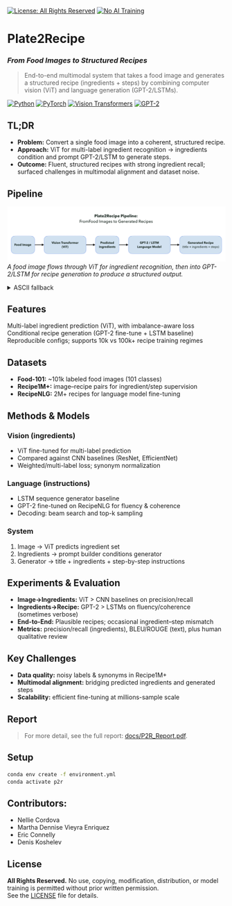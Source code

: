 [![License: All Rights Reserved](https://img.shields.io/badge/License-All%20Rights%20Reserved-lightgrey.svg)](#license)
[![No AI Training](https://img.shields.io/badge/AI%20Training-Not%20Permitted-red.svg)](#license)

# Plate2Recipe 
### *From Food Images to Structured Recipes*
> End-to-end multimodal system that takes a food image and generates a structured recipe (ingredients + steps) by combining computer vision (ViT) and language generation (GPT-2/LSTMs).

[![Python](https://img.shields.io/badge/Python-3.10-informational)]()
[![PyTorch](https://img.shields.io/badge/PyTorch-2.x-red)]()
[![Vision Transformers](https://img.shields.io/badge/Model-ViT-blue)]()
[![GPT-2](https://img.shields.io/badge/Model-GPT--2-purple)]()

## TL;DR
- **Problem:** Convert a single food image into a coherent, structured recipe.
- **Approach:** ViT for multi-label ingredient recognition → ingredients condition and prompt GPT-2/LSTM to generate steps.
- **Outcome:** Fluent, structured recipes with strong ingredient recall; surfaced challenges in multimodal alignment and dataset noise.

## Pipeline

![Pipeline](docs/P2R_pipeline.png)
*A food image flows through ViT for ingredient recognition, then into GPT-2/LSTM for recipe generation to produce a structured output.*

<details> <summary>ASCII fallback</summary> Image → Preprocess → ViT (ingredients) → Top-K/Synonyms → Prompt → {GPT-2 | LSTM} → Decode → Recipe (title, ingredients, steps) </details>

 
## Features
Multi-label ingredient prediction (ViT), with imbalance-aware loss
Conditional recipe generation (GPT-2 fine-tune + LSTM baseline)
Reproducible configs; supports 10k vs 100k+ recipe training regimes

## Datasets
- **Food-101:** ~101k labeled food images (101 classes)
- **Recipe1M+:** image–recipe pairs for ingredient/step supervision
- **RecipeNLG:** 2M+ recipes for language model fine-tuning
<!--See docs/data.md for licensing/usage notes.-->

## Methods & Models

### Vision (ingredients)
- ViT fine-tuned for multi-label prediction
- Compared against CNN baselines (ResNet, EfficientNet)
- Weighted/multi-label loss; synonym normalization

### Language (instructions)
- LSTM sequence generator baseline
- GPT-2 fine-tuned on RecipeNLG for fluency & coherence
- Decoding: beam search and top-k sampling

### System
1. Image → ViT predicts ingredient set
2. Ingredients → prompt builder conditions generator
3. Generator → title + ingredients + step-by-step instructions

## Experiments & Evaluation
- **Image→Ingredients:** ViT > CNN baselines on precision/recall
- **Ingredients→Recipe:** GPT-2 > LSTMs on fluency/coherence (sometimes verbose)
- **End-to-End:** Plausible recipes; occasional ingredient–step mismatch
- **Metrics:** precision/recall (ingredients), BLEU/ROUGE (text), plus human qualitative review 

## Key Challenges
- **Data quality:** noisy labels & synonyms in Recipe1M+
- **Multimodal alignment:** bridging predicted ingredients and generated steps
- **Scalability:** efficient fine-tuning at millions-sample scale

## Report

> For more detail, see the full report: [docs/P2R_Report.pdf](docs/P2R_Report.pdf).


## Setup

```bash
conda env create -f environment.yml
conda activate p2r
```


## Contributors:
- Nellie Cordova
- Martha Dennise Vieyra Enriquez
- Eric Connelly
- Denis Koshelev

## License
**All Rights Reserved.** No use, copying, modification, distribution, or model training is permitted without prior written permission.  
See the [LICENSE](./LICENSE) file for details.
